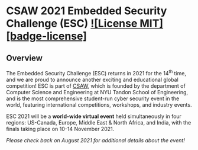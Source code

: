CSAW 2021 Embedded Security Challenge (ESC) [![License MIT][badge-license]](LICENSE)
===========================================

## Overview

The Embedded Security Challenge (ESC) returns in 2021 for the 14<sup>th</sup> time, and we are proud to announce another exciting and educational global competition! ESC is part of [CSAW](https://www.csaw.io/), which is founded by the department of Computer Science and Engineering at NYU Tandon School of Engineering, and is the most comprehensive student-run cyber security event in the world, featuring international competitions, workshops, and industry events.

ESC 2021 will be a **world-wide virtual event** held simultaneously in four regions: US-Canada, Europe, Middle East & North Africa, and India, with the finals taking place on 10-14 November 2021.

*Please check back on August 2021 for additional details about the event!*

